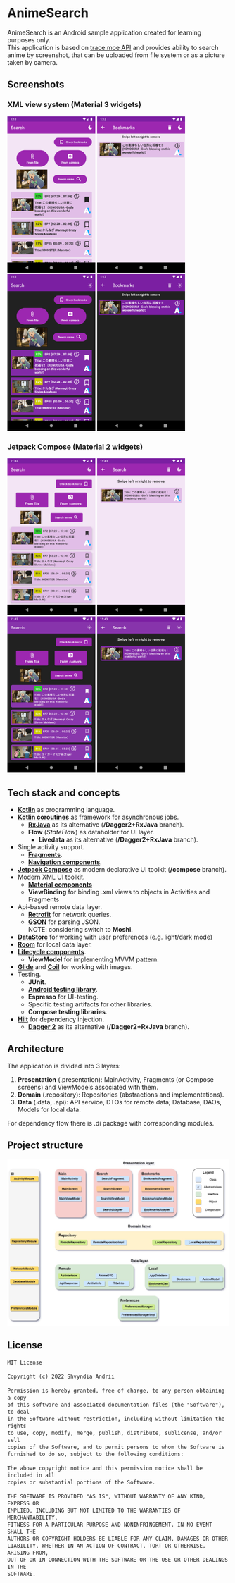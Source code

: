 # AnimeSearch
AnimeSearch is an Android sample application created for learning purposes only.\
This application is based on [trace.moe API](https://soruly.github.io/trace.moe-api/) and provides ability to search anime by screenshot, that can be uploaded from file system or as a picture taken by camera.

## Screenshots
### XML view system (Material 3 widgets)
<p float="left">
  <img src="images/screen1.png" width=200/>
  <img src="images/screen2.png" width=200/> 
  <img src="images/screen3.png" width=200/>
  <img src="images/screen4.png" width=200/>
</p>

### Jetpack Compose (Material 2 widgets)
<p float="left">
  <img src="images/screen1_compose.png" width=200/>
  <img src="images/screen2_compose.png" width=200/> 
  <img src="images/screen3_compose.png" width=200/>
  <img src="images/screen4_compose.png" width=200/>
</p>

## Tech stack and concepts
* **[Kotlin](https://kotlinlang.org/)** as programming language.
* **[Kotlin coroutines](https://kotlin.github.io/kotlinx.coroutines/kotlinx-coroutines-core/)** as framework for asynchronous jobs.
  * **[RxJava](https://github.com/ReactiveX/RxJava)** as its alternative (**/Dagger2+RxJava** branch).
  * **Flow** (*StateFlow*) as dataholder for UI layer. 
    * **Livedata** as its alternative (**/Dagger2+RxJava** branch). 
* Single activity support.
  * **[Fragments](https://developer.android.com/jetpack/androidx/releases/fragment)**.
  * **[Navigation components](https://developer.android.com/jetpack/androidx/releases/navigation)**.
* **[Jetpack Compose](https://developer.android.com/jetpack/compose)** as modern declarative UI toolkit (**/compose** branch).
* Modern XML UI toolkit.
  * **[Material components](https://material.io/develop/android)**
  * **ViewBinding** for binding .xml views to objects in Activities and Fragments
* Api-based remote data layer.
  * **[Retrofit](https://square.github.io/retrofit/)** for network queries.
  * **[GSON](https://github.com/google/gson)** for parsing JSON.\
  NOTE: considering switch to **Moshi**.
* **[DataStore](https://developer.android.com/jetpack/androidx/releases/datastore)** for working with user preferences (e.g. light/dark mode)
* **[Room](https://developer.android.com/jetpack/androidx/releases/room)** for local data layer.
* **[Lifecycle components](https://developer.android.com/jetpack/androidx/releases/lifecycle)**.
  * **ViewModel** for implementing MVVM pattern.
* **[Glide](https://github.com/bumptech/glide)** and **[Coil](https://coil-kt.github.io/coil/)** for working with images.
* Testing.
  * **JUnit**.
  * **[Android testing library](https://developer.android.com/jetpack/androidx/releases/test)**.
  * **Espresso** for UI-testing.
  * Specific testing artifacts for other libraries.
  * **Compose testing libraries**.
* **[Hilt](https://dagger.dev/hilt/)** for dependency injection.
  * **[Dagger 2](https://dagger.dev/)** as its alternative (**/Dagger2+RxJava** branch).

## Architecture
The application is divided into 3 layers:
1. **Presentation** (.presentation): MainActivity, Fragments (or Compose screens) and ViewModels associated with them.
2. **Domain** (.repository): Repositories (abstractions and implementations).
3. **Data** (.data, .api): API service, DTOs for remote data; Database, DAOs, Models for local data.

For dependency flow there is .di package with corresponding modules. 

## Project structure
<img src="images/project_structure.jpg" width=750/>

## License
```
MIT License

Copyright (c) 2022 Shvyndia Andrii

Permission is hereby granted, free of charge, to any person obtaining a copy
of this software and associated documentation files (the "Software"), to deal
in the Software without restriction, including without limitation the rights
to use, copy, modify, merge, publish, distribute, sublicense, and/or sell
copies of the Software, and to permit persons to whom the Software is
furnished to do so, subject to the following conditions:

The above copyright notice and this permission notice shall be included in all
copies or substantial portions of the Software.

THE SOFTWARE IS PROVIDED "AS IS", WITHOUT WARRANTY OF ANY KIND, EXPRESS OR
IMPLIED, INCLUDING BUT NOT LIMITED TO THE WARRANTIES OF MERCHANTABILITY,
FITNESS FOR A PARTICULAR PURPOSE AND NONINFRINGEMENT. IN NO EVENT SHALL THE
AUTHORS OR COPYRIGHT HOLDERS BE LIABLE FOR ANY CLAIM, DAMAGES OR OTHER
LIABILITY, WHETHER IN AN ACTION OF CONTRACT, TORT OR OTHERWISE, ARISING FROM,
OUT OF OR IN CONNECTION WITH THE SOFTWARE OR THE USE OR OTHER DEALINGS IN THE
SOFTWARE.
```